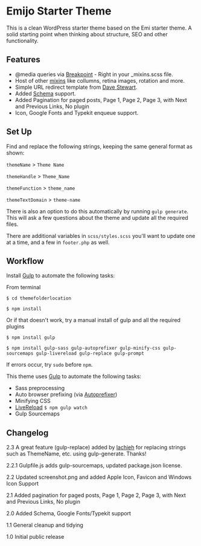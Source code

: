 Emijo Starter Theme 
=================

This is a clean WordPress starter theme based on the Emi starter theme.  A solid starting point when thinking about structure, SEO and other functionality.

Features
------------
* @media queries via [Breakpoint](http://breakpoint-sass.com/) - Right in your _mixins.scss file. 
* Host of other [mixins](https://gist.github.com/jomurgel/a457e491a475e71a4ac3) like collumns, retina images, rotation and more.
* Simple URL redirect template from [Dave Stewart](http://www.davestewart.co.uk).
* Added [Schema](http://www.schema.org) support.
* Added Pagination for paged posts, Page 1, Page 2, Page 3, with Next and Previous Links, No plugin
* Icon, Google Fonts and Typekit enqueue support.

Set Up
------------
Find and replace the following strings, keeping the same general format as shown:

`themeName` > `Theme Name`

`themeHandle` > `Theme_Name`

`themeFunction` > `theme_name`

`themeTextDomain` > `theme-name`

There is also an option to do this automatically by running `gulp generate`. This will ask a few questions about the theme and update all the required files.

There are additional variables in `scss/styles.scss` you'll want to update one at a time, and a few in `footer.php` as well.

Workflow
------------
Install [Gulp](http://gulpjs.com/) to automate the following tasks:

From terminal
```
$ cd themefolderlocation

$ npm install
```
Or if that doesn't work, try a manual install of gulp and all the required plugins

```
$ npm install gulp

$ npm install gulp-sass gulp-autoprefixer gulp-minify-css gulp-sourcemaps gulp-livereload gulp-replace gulp-prompt
```
If errors occur, try `sudo` before `npm`.

This theme uses [Gulp](http://gulpjs.com/) to automate the following tasks:
* Sass preprocessing
* Auto browser prefixing (via [Autoprefixer](https://github.com/ai/autoprefixer))
* Minifying CSS
* [LiveReload](http://livereload.com/) `$ npm gulp watch`
* Gulp Sourcemaps

Changelog
------------
2.3 A great feature (gulp-replace) added by [lachieh](https://github.com/lachieh) for replacing strings such as ThemeName, etc. using gulp-generate. Thanks!

2.2.1 Gulpfile.js adds gulp-sourcemaps, updated package.json license.

2.2 Updated screenshot.png and added Apple Icon, Favicon and Windows Icon Support

2.1 Added pagination for paged posts, Page 1, Page 2, Page 3, with Next and Previous Links, No plugin

2.0 Added Schema, Google Fonts/Typekit support 

1.1 General cleanup and tidying  

1.0 Initial public release
